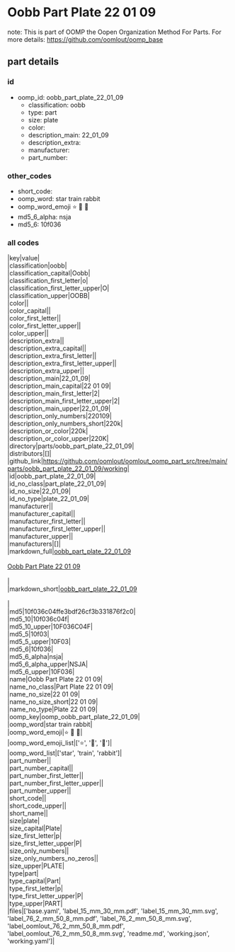 # Oobb Part Plate 22 01 09  

note: This is part of OOMP the Oopen Organization Method For Parts. For more details: https://github.com/oomlout/oomp_base

##  part details





### id
* oomp_id: oobb_part_plate_22_01_09
  * classification: oobb
  * type: part
  * size: plate
  * color: 
  * description_main: 22_01_09
  * description_extra: 
  * manufacturer: 
  * part_number: 

### other_codes
* short_code: 
* oomp_word: star train rabbit
* oomp_word_emoji :star: :train: :rabbit:
* md5_6_alpha: nsja
* md5_6: 10f036

### all codes 
|key|value|  
|classification|oobb|  
|classification_capital|Oobb|  
|classification_first_letter|o|  
|classification_first_letter_upper|O|  
|classification_upper|OOBB|  
|color||  
|color_capital||  
|color_first_letter||  
|color_first_letter_upper||  
|color_upper||  
|description_extra||  
|description_extra_capital||  
|description_extra_first_letter||  
|description_extra_first_letter_upper||  
|description_extra_upper||  
|description_main|22_01_09|  
|description_main_capital|22 01 09|  
|description_main_first_letter|2|  
|description_main_first_letter_upper|2|  
|description_main_upper|22_01_09|  
|description_only_numbers|220109|  
|description_only_numbers_short|220k|  
|description_or_color|220k|  
|description_or_color_upper|220K|  
|directory|parts/oobb_part_plate_22_01_09|  
|distributors|[]|  
|github_link|https://github.com/oomlout/oomlout_oomp_part_src/tree/main/parts/oobb_part_plate_22_01_09/working|  
|id|oobb_part_plate_22_01_09|  
|id_no_class|part_plate_22_01_09|  
|id_no_size|22_01_09|  
|id_no_type|plate_22_01_09|  
|manufacturer||  
|manufacturer_capital||  
|manufacturer_first_letter||  
|manufacturer_first_letter_upper||  
|manufacturer_upper||  
|manufacturers|[]|  
|markdown_full|[oobb_part_plate_22_01_09](https://github.com/oomlout/oomlout_oomp_part_src/tree/main/parts/oobb_part_plate_22_01_09/working)<br>[](https://github.com/oomlout/oomlout_oomp_part_src/tree/main/parts/oobb_part_plate_22_01_09/working)<br>[Oobb Part Plate 22 01 09](https://github.com/oomlout/oomlout_oomp_part_src/tree/main/parts/oobb_part_plate_22_01_09/working)<br><br>|  
|markdown_short|[oobb_part_plate_22_01_09](https://github.com/oomlout/oomlout_oomp_part_src/tree/main/parts/oobb_part_plate_22_01_09/working)<br><br>|  
|md5|10f036c04ffe3bdf26cf3b331876f2c0|  
|md5_10|10f036c04f|  
|md5_10_upper|10F036C04F|  
|md5_5|10f03|  
|md5_5_upper|10F03|  
|md5_6|10f036|  
|md5_6_alpha|nsja|  
|md5_6_alpha_upper|NSJA|  
|md5_6_upper|10F036|  
|name|Oobb Part Plate 22 01 09|  
|name_no_class|Part Plate 22 01 09|  
|name_no_size|22 01 09|  
|name_no_size_short|22 01 09|  
|name_no_type|Plate 22 01 09|  
|oomp_key|oomp_oobb_part_plate_22_01_09|  
|oomp_word|star train rabbit|  
|oomp_word_emoji|:star: :train: :rabbit:|  
|oomp_word_emoji_list|[':star:', ':train:', ':rabbit:']|  
|oomp_word_list|['star', 'train', 'rabbit']|  
|part_number||  
|part_number_capital||  
|part_number_first_letter||  
|part_number_first_letter_upper||  
|part_number_upper||  
|short_code||  
|short_code_upper||  
|short_name||  
|size|plate|  
|size_capital|Plate|  
|size_first_letter|p|  
|size_first_letter_upper|P|  
|size_only_numbers||  
|size_only_numbers_no_zeros||  
|size_upper|PLATE|  
|type|part|  
|type_capital|Part|  
|type_first_letter|p|  
|type_first_letter_upper|P|  
|type_upper|PART|  
|files|['base.yaml', 'label_15_mm_30_mm.pdf', 'label_15_mm_30_mm.svg', 'label_76_2_mm_50_8_mm.pdf', 'label_76_2_mm_50_8_mm.svg', 'label_oomlout_76_2_mm_50_8_mm.pdf', 'label_oomlout_76_2_mm_50_8_mm.svg', 'readme.md', 'working.json', 'working.yaml']|  
